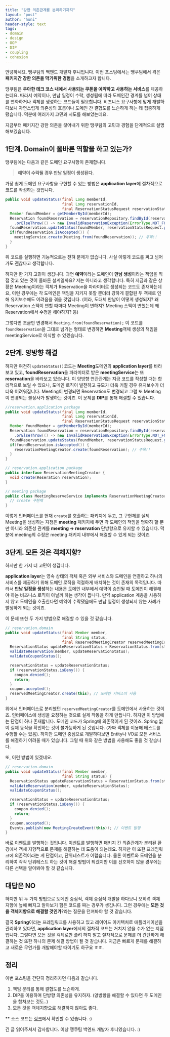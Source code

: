 ```yaml
---
title: "강한 의존관계를 분리하기까지"
layout: "post"
author: "huni"
header-style: text
tags:
- domain 
- design
- OOP
- DIP
- coupling
- cohesion
---
```




안녕하세요. 땡쿠팀의 백엔드 개발자 후니입니다. 이번 포스팅에서는 땡쿠팀에서 겪은 **패키지간 강한 의존을 막기위한 경험**을 소개하고자 합니다.

땡쿠팀은 **우아한 테크 코스 내에서 사용되는 쿠폰을 예약하고 사용하는 서비스**를 제공하는데요. 따라서 예약이나, 만남 일정이 수락, 생성됨에 따라 도메인간 경계를 넘어 상태를 변화하거나 객체를 생성하는 코드들이 필요합니다. 비즈니스 요구사항에 맞게 개발하다보니 자연스럽게 의존성의 흐름이나 도메인 간 결합도를 느슨하게 하는 데 집중하게 됐습니다. 덕분에 여러가지 고민과 시도를 해보았는데요. 

지금부터 패키지간 강한 의존을 끊어내기 위한 땡쿠팀의 고민과 경험을 단계적으로 설명해보겠습니다.

## 1단계. Domain이 올바른 역할을 하고 있는가?

땡쿠팀에는 다음과 같은 도메인 요구사항이 존재합니다.

>  **예약이 수락될 경우 만남 일정이 생성된다.**

가장 쉽게 도메인 요구사항을 구현할 수 있는 방법은 **application layer**에 절차적으로 코드를 작성하는 것입니다.

```java
public void updateStatus(final Long memberId,
                         final Long reservationId,
                         final ReservationStatusRequest reservationStatusRequest) {
  Member foundMember = getMemberById(memberId);
  Reservation foundReservation = reservationRepository.findById(reservationId)
    .orElseThrow(() -> new InvalidReservationException(ErrorType.NOT_FOUND_RESERVATION));
  foundReservation.updateStatus(foundMember, reservationStatusRequest.getStatus());
  if(foundReservation.isAccepted()) {
    meetingService.create(Meeting.from(foundReservation)); // 주목!!
  }
}
```

위 코드를 실행하면 기능적으로는 전혀 문제가 없습니다. 사실 이렇게 코드를 짜고 넘어가도 괜찮다고 생각합니다. 

하지만 한 가지 고민이 생깁니다. 과연 **예약**이라는 도메인이 **만남 생성**이라는 책임을 직접 갖고 있는 것이 올바른 설계일까요? 저는 아니라고 생각합니다.  특히 지금과 같은 상황은 Meeting이라는 객체가 Reservation을 파라미터로 생성되는 코드도 존재하는데요, 이런 경우에는 각 도메인은 책임을 지키지 못할 뿐더러 강하게 결합된 두 객체로 인해 유지보수에도 어려움을 겪을 것입니다. (어라, 도대체 만남이 어떻게 생성되지? 왜 Reservation 스펙이 변할 때마다 Meeting이 변하지? Meeting 스펙이 변했는데 왜 Reservation에서 수정을 해야하지? 등)

그렇다면 조금만 변경해서 `Meeting.from(foundReservation);` 이 코드를 `foundReservation`을 그대로 넘기는 형태로 변경하면 **Meeting**객체 생성의 책임을 meetingService로 이식할 수 있겠습니다.

## 2단계. 양방향 해결

하지만 여전히 `updateStatus()`코드는 **Meeting**도메인의 **application layer**를 바라보고 있고, **foundReservation**을 파라미터로 받은 **meetingService**는 또 **reservation**을 바라보고 있습니다. 이 양방향 연관관계는 지금 코드를 작성할 때는 합리적으로 보일 수 있으나, 도메인 로직이 발전하고 규모가 더욱 커질 경우 유지보수가 더더욱 어려워집니다. Meeting이 변경되면 Reservation도 변경되고 그럼 또 Meeting이 변경되는 불상사가 발생하는 것이죠. 이 문제를 **DIP**를 통해 해결할 수 있습니다.

```java
//reservation.application package
public void updateStatus(final Long memberId,
                         final Long reservationId,
                         final ReservationStatusRequest reservationStatusRequest) {
  Member foundMember = getMemberById(memberId);
  Reservation foundReservation = reservationRepository.findById(reservationId)
    .orElseThrow(() -> new InvalidReservationException(ErrorType.NOT_FOUND_RESERVATION));
  foundReservation.updateStatus(foundMember, reservationStatusRequest.getStatus());
  if(foundReservation.isAccepted()) {
    reservationMeetingCreator.create(foundReservation); // 주목!!
  }
}

// reservation.application package
public interface ReservationMeetingCreator {
  void create(Reseration reservation);
}

// meeting package
public class MeetingReserveService implements ReservationMeetingCreator {
  // create 구현체
}
```

이렇게 인터페이스를 현재 `create`를 호출하는 패키지에 두고, 그 구현체를 실제 Meeting을 생성하는 지점은 **meeting** 패키지에 두면 각 도메인의 책임을 명확히 할 뿐만 아니라 의존성 관계를 **meeting -> reservation** 단방향으로 유지할 수 있습니다. 덕분에 meeting의 수정은 meeting 패키지 내부에서 해결할 수 있게 되는 것이죠.

## 3단계. 모든 것은 객체지향?

하지만 한 가지 더 고민이 생깁니다. 

**application layer**는 영속 상태의 객체 혹은 외부 서비스와 도메인을 연결하고 하나의 서비스를 제공하기 위해 도메인 로직을 적절하게 배치하는 것이 존재의 목적입니다. 따라서 **만남 일정을 생성**하는 내용은 도메인 내부에서 예약이 승인될 때 도메인이 해결해야 하는 비즈니스 로직이 아닐까 하는 생각이 듭니다. 만약 application 계층을 사용하지 않고 도메인을 호출한다면 예약이 수락됐음에도 만남 일정이 생성되지 않는 사례가 발생하게 되는 것이죠.

이 문제 또한 두 가지 방법으로 해결할 수 있을 것 같습니다.

```java
// reservation.domain
public void updateStatus(final Member member,
                         final String status,
                         final ReservedMeetingCreator reservedMeetingCreator) {
  ReservationStatus updateReservationStatus = ReservationStatus.from(status);
  validateReservation(member, updateReservationStatus);
  validateCouponStatus();

  reservationStatus = updateReservationStatus;
  if (reservationStatus.isDeny()) {
    coupon.denied();
    return;
  }
  coupon.accepted();
  reservedMeetingCreator.create(this); // 도메인 서비스의 사용
}
```

위에서 인터페이스로 분리했던 `reservedMeetingCreator`를 도메인에서 사용하는 것이죠. 인터페이스에 생성을 요청하는 것으로 실제 작동을 하게 만듭니다. 하지만 이 방법에는 단점이 하나 존재합니다. 도메인 코드가 Spring에 의존적이게 된 것이죠. Spring 없이 실제 동작을 확인하는 것이 불가능하게 된 것입니다. (가짜 객체를 이용해 테스트를 수행할 수는 있음). 하지만 도메인 중심으로 개발하다보면 Entity나 VO로 모든 서비스를 해결하기 어려울 때가 있습니다. 그럴 때 위와 같은 방법을 사용해도 좋을 것 같습니다.

또, 이런 방법이 있겠네요.

```java
// reservation.domain
public void updateStatus(final Member member,
                         final String status) {
  ReservationStatus updateReservationStatus = ReservationStatus.from(status);
  validateReservation(member, updateReservationStatus);
  validateCouponStatus();

  reservationStatus = updateReservationStatus;
  if (reservationStatus.isDeny()) {
    coupon.denied();
    return;
  }
  coupon.accepted();
  Events.publish(new MeetingCreateEvent(this)); // 이벤트 발행
}
```

바로 이벤트를 발행하는 것입니다. 이벤트를 발행하면 패키지 간 의존관계가 분리된 환경에서 객체 지향적으로 문제를 해결하는 데 도움이 되는데요. 하지만 이 또한 프레임워크에 의존적이라는 게 단점이고, 단위테스트가 어렵습니다. 물론 이벤트와 도메인을 분리하여 각각 단위테스트 하는 것이 해결 방법이 되겠지만 이를 선호하지 않을 경우에는 다른 선택을 알아봐야 할 것 같습니다.

## 대답은 NO

하지만 위 두 가지 방법으로 도메인 중심적, 객체 중심적 개발을 하다보니 오히려 객체 지향에 늪에 빠지고 알아보기 힘든 코드를 짜는 경우가 생깁니다. 그런 경우에는 **모든 것을 객체지향으로 해결할 것인가**?라는 질문을 던져봐야 할 것 같습니다.

결국 **Spring**이라는 프레임워크를 사용하고 있고 레이어드 아키텍처로 애플리케이션을 관리하고 있다면, **application layer**에서의 절차적 코드는 거치지 않을 수가 없는 지점입니다. 그렇다면 모든 것을 객체로만 풀려 하지 말고 절차적으로 문제를 더 간단하게 해결하는 것 또한 하나의 문제 해결 방법이 될 것 같습니다. 지금은 빠르게 문제를 해결하고 새로운 무언가를 개발해야할 때이기도 하구요 ㅎㅎ.

## 정리

이번 포스팅을 간단히 정리하자면 다음과 같습니다.

1. 책임 분리를 통해 결합도를 느슨하게.
2. DIP를 이용하여 단방향 의존성을 유지하자. (양방향을 해결할 수 있다면 두 도메인을 합쳐보는 것도..)
3. 모든 것을 객체지향으로 해결하지 않아도 좋다.

** 소스 코드는 [링크](https://github.com/woowacourse-teams/2022-thankoo)에서 확인할 수 있습니다. :)

긴 글 읽어주셔서 감사합니다. 이상 땡쿠팀 백엔드 개발자 후니였습니다. :)

